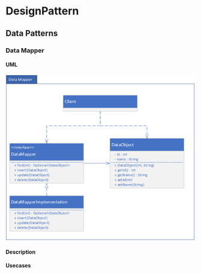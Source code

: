# DesignPattern
## Data Patterns
### Data Mapper

#### UML
![DataMapperUML](img/DataMapper.png)

#### Description

#### Usecases
